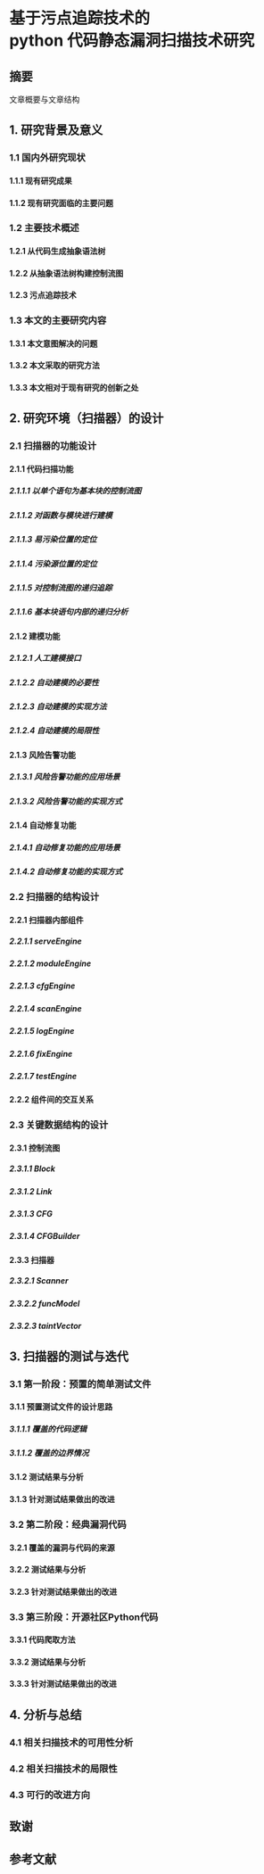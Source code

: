 # 基于污点追踪技术的<br>python 代码静态漏洞扫描技术研究

## 摘要

文章概要与文章结构

## 1. 研究背景及意义

### 1.1 国内外研究现状

#### 1.1.1 现有研究成果

#### 1.1.2 现有研究面临的主要问题

### 1.2 主要技术概述

#### 1.2.1 从代码生成抽象语法树

#### 1.2.2 从抽象语法树构建控制流图

#### 1.2.3 污点追踪技术

### 1.3 本文的主要研究内容

#### 1.3.1 本文意图解决的问题

#### 1.3.2 本文采取的研究方法

#### 1.3.3 本文相对于现有研究的创新之处

## 2. 研究环境（扫描器）的设计

### 2.1 扫描器的功能设计

#### 2.1.1 代码扫描功能

##### 2.1.1.1 以单个语句为基本块的控制流图

##### 2.1.1.2 对函数与模块进行建模

##### 2.1.1.3 易污染位置的定位

##### 2.1.1.4 污染源位置的定位

##### 2.1.1.5 对控制流图的递归追踪

##### 2.1.1.6 基本块语句内部的递归分析

#### 2.1.2 建模功能

##### 2.1.2.1 人工建模接口

##### 2.1.2.2 自动建模的必要性

##### 2.1.2.3 自动建模的实现方法

##### 2.1.2.4 自动建模的局限性

#### 2.1.3 风险告警功能

##### 2.1.3.1 风险告警功能的应用场景

##### 2.1.3.2 风险告警功能的实现方式

#### 2.1.4 自动修复功能

##### 2.1.4.1 自动修复功能的应用场景

##### 2.1.4.2 自动修复功能的实现方式

### 2.2 扫描器的结构设计

#### 2.2.1 扫描器内部组件

##### 2.2.1.1 serveEngine

##### 2.2.1.2 moduleEngine

##### 2.2.1.3 cfgEngine

##### 2.2.1.4 scanEngine

##### 2.2.1.5 logEngine

##### 2.2.1.6 fixEngine

##### 2.2.1.7 testEngine

#### 2.2.2 组件间的交互关系

### 2.3 关键数据结构的设计

#### 2.3.1 控制流图

##### 2.3.1.1 Block

##### 2.3.1.2 Link

##### 2.3.1.3 CFG

##### 2.3.1.4 CFGBuilder

#### 2.3.3 扫描器

##### 2.3.2.1 Scanner

##### 2.3.2.2 funcModel

##### 2.3.2.3 taintVector

## 3. 扫描器的测试与迭代

### 3.1 第一阶段：预置的简单测试文件

#### 3.1.1 预置测试文件的设计思路

##### 3.1.1.1 覆盖的代码逻辑

##### 3.1.1.2 覆盖的边界情况

#### 3.1.2 测试结果与分析

#### 3.1.3 针对测试结果做出的改进

### 3.2 第二阶段：经典漏洞代码

#### 3.2.1 覆盖的漏洞与代码的来源

#### 3.2.2 测试结果与分析

#### 3.2.3 针对测试结果做出的改进

### 3.3 第三阶段：开源社区Python代码

#### 3.3.1 代码爬取方法

#### 3.3.2 测试结果与分析

#### 3.3.3 针对测试结果做出的改进

## 4. 分析与总结

### 4.1 相关扫描技术的可用性分析

### 4.2 相关扫描技术的局限性

### 4.3 可行的改进方向



## 致谢



## 参考文献







